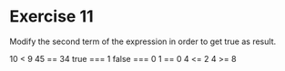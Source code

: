# Exercise 11

Modify the second term of the expression in order to get true as result.

10 < 9
45 == 34
true === 1
false === 0
1 == 0
4 <= 2
4 >= 8
